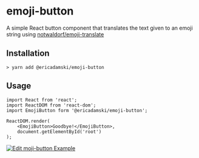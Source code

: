 # emoji-button

A simple React button component that translates the text given to an emoji string using [notwaldorf/emoji-translate](https://github.com/notwaldorf/emoji-translate)

## Installation

```
> yarn add @ericadamski/emoji-button
```

## Usage

```
import React from 'react';
import ReactDOM from 'react-dom';
import EmojiButton form '@ericadamski/emoji-button';

ReactDOM.render(
    <EmojiButton>Goodbye!</EmojiButton>,
    document.getElementById('root')
);
```

[![Edit moji-button Example](https://codesandbox.io/static/img/play-codesandbox.svg)](https://codesandbox.io/s/8224wv4j99?fontsize=14)
